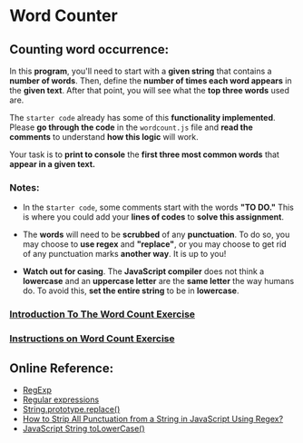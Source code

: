 # Word Counter

## Counting word occurrence:

In this **program**, you'll need to start with a **given string** that contains a **number of words**. Then, define the **number of times each word appears** in the **given text**. After that point, you will see what the **top three words** used are.

The ```starter code``` already has some of this **functionality implemented**. Please **go through the code** in the ```wordcount.js``` file and **read the comments** to understand **how this logic** will work.

Your task is to **print to console** the **first three most common words** that **appear in a given text.**

### Notes:

* In the s```tarter code```, some comments start with the words **"TO DO."** This is where you could add your **lines of codes** to **solve this assignment**.

* The **words** will need to be **scrubbed** of any **punctuation**. To do so, you may choose to **use regex** and **"replace"**, or you may choose to get rid of any punctuation marks **another way**. It is up to you!

* **Watch out for casing**. The **JavaScript compiler** does not think a **lowercase** and an **uppercase letter** are the **same letter** the way humans do. To avoid this, **set the entire string** to be in **lowercase**.

### [Introduction To The Word Count Exercise](/ReadMe_Notes/Introduction%20To%20The%20Word%20Count%20Exercise.md)

### [Instructions on Word Count Exercise](/ReadMe_Notes/Word%20Count%20Exercise.md)

## Online Reference:

* [RegExp](https://developer.mozilla.org/en-US/docs/Web/JavaScript/Reference/Global_Objects/RegExp)
* [Regular expressions](https://developer.mozilla.org/en-US/docs/Web/JavaScript/Guide/Regular_Expressions)
* [String.prototype.replace()](https://developer.mozilla.org/en-US/docs/Web/JavaScript/Reference/Global_Objects/String/replace)
* [How to Strip All Punctuation from a String in JavaScript Using Regex?](https://javascript.plainenglish.io/how-to-strip-all-punctuation-from-a-string-in-javascript-using-regex-99c6857790d1)
* [JavaScript String toLowerCase()](https://www.w3schools.com/jsref/jsref_tolowercase.asp)